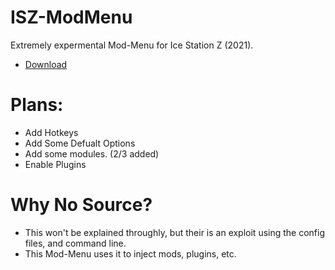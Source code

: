 # ISZ-ModMenu
Extremely expermental Mod-Menu for Ice Station Z (2021).

- [Download](https://github.com/ISZ-Hacker-Organization/ISZ-ModMenu/releases/download/v1.4.0-alpha-1/ISZ-ModMenu.zip)


# Plans:
- Add Hotkeys
- Add Some Defualt Options
- Add some modules. (2/3 added)
- Enable Plugins






# Why No Source?
- This won't be explained throughly, but their is an exploit using the config files, and command line.
- This Mod-Menu uses it to inject mods, plugins, etc.

